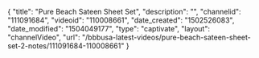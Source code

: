 {
    "title": "Pure Beach Sateen Sheet Set",
    "description": "",
    "channelid": "111091684",
    "videoid": "110008661",
    "date_created": "1502526083",
    "date_modified": "1504049177",
    "type": "captivate",
    "layout": "channelVideo",
    "url": "\/bbbusa-latest-videos\/pure-beach-sateen-sheet-set-2-notes\/111091684-110008661"
}